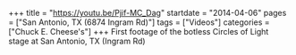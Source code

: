 +++
title = "https://youtu.be/Pjif-MC_Dag"
startdate = "2014-04-06"
pages = ["San Antonio, TX (6874 Ingram Rd)"]
tags = ["Videos"]
categories = ["Chuck E. Cheese's"]
+++
First footage of the botless Circles of Light stage at San Antonio, TX (Ingram Rd)
